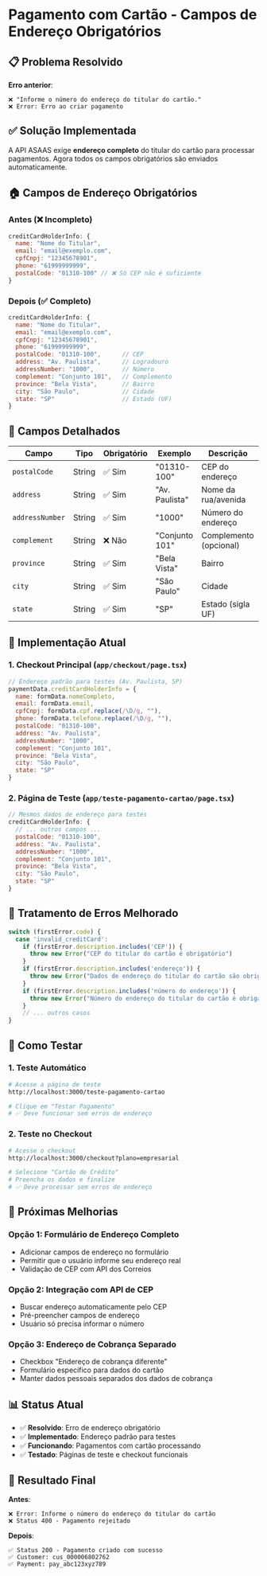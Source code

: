# Pagamento com Cartão - Campos de Endereço Obrigatórios

## 📋 Problema Resolvido

**Erro anterior**: 
```
❌ "Informe o número do endereço do titular do cartão."
❌ Error: Erro ao criar pagamento
```

## ✅ Solução Implementada

A API ASAAS exige **endereço completo** do titular do cartão para processar pagamentos. Agora todos os campos obrigatórios são enviados automaticamente.

## 🏠 Campos de Endereço Obrigatórios

### Antes (❌ Incompleto)
```javascript
creditCardHolderInfo: {
  name: "Nome do Titular",
  email: "email@exemplo.com",
  cpfCnpj: "12345678901",
  phone: "61999999999",
  postalCode: "01310-100" // ❌ Só CEP não é suficiente
}
```

### Depois (✅ Completo)
```javascript
creditCardHolderInfo: {
  name: "Nome do Titular",
  email: "email@exemplo.com", 
  cpfCnpj: "12345678901",
  phone: "61999999999",
  postalCode: "01310-100",      // CEP
  address: "Av. Paulista",      // Logradouro
  addressNumber: "1000",        // Número
  complement: "Conjunto 101",   // Complemento
  province: "Bela Vista",       // Bairro
  city: "São Paulo",            // Cidade
  state: "SP"                   // Estado (UF)
}
```

## 📝 Campos Detalhados

| Campo | Tipo | Obrigatório | Exemplo | Descrição |
|-------|------|-------------|---------|-----------|
| `postalCode` | String | ✅ Sim | "01310-100" | CEP do endereço |
| `address` | String | ✅ Sim | "Av. Paulista" | Nome da rua/avenida |
| `addressNumber` | String | ✅ Sim | "1000" | Número do endereço |
| `complement` | String | ❌ Não | "Conjunto 101" | Complemento (opcional) |
| `province` | String | ✅ Sim | "Bela Vista" | Bairro |
| `city` | String | ✅ Sim | "São Paulo" | Cidade |
| `state` | String | ✅ Sim | "SP" | Estado (sigla UF) |

## 🔧 Implementação Atual

### 1. Checkout Principal (`app/checkout/page.tsx`)
```javascript
// Endereço padrão para testes (Av. Paulista, SP)
paymentData.creditCardHolderInfo = {
  name: formData.nomeCompleto,
  email: formData.email,
  cpfCnpj: formData.cpf.replace(/\D/g, ""),
  phone: formData.telefone.replace(/\D/g, ""),
  postalCode: "01310-100",
  address: "Av. Paulista",
  addressNumber: "1000", 
  complement: "Conjunto 101",
  province: "Bela Vista",
  city: "São Paulo",
  state: "SP"
}
```

### 2. Página de Teste (`app/teste-pagamento-cartao/page.tsx`)
```javascript
// Mesmos dados de endereço para testes
creditCardHolderInfo: {
  // ... outros campos ...
  postalCode: "01310-100",
  address: "Av. Paulista",
  addressNumber: "1000",
  complement: "Conjunto 101", 
  province: "Bela Vista",
  city: "São Paulo",
  state: "SP"
}
```

## 🚨 Tratamento de Erros Melhorado

```javascript
switch (firstError.code) {
  case 'invalid_creditCard':
    if (firstError.description.includes('CEP')) {
      throw new Error("CEP do titular do cartão é obrigatório")
    }
    if (firstError.description.includes('endereço')) {
      throw new Error("Dados de endereço do titular do cartão são obrigatórios")
    }
    if (firstError.description.includes('número do endereço')) {
      throw new Error("Número do endereço do titular do cartão é obrigatório")
    }
    // ... outros casos
}
```

## 🧪 Como Testar

### 1. Teste Automático
```bash
# Acesse a página de teste
http://localhost:3000/teste-pagamento-cartao

# Clique em "Testar Pagamento"
# ✅ Deve funcionar sem erros de endereço
```

### 2. Teste no Checkout
```bash
# Acesse o checkout
http://localhost:3000/checkout?plano=empresarial

# Selecione "Cartão de Crédito"
# Preencha os dados e finalize
# ✅ Deve processar sem erros de endereço
```

## 🔮 Próximas Melhorias

### Opção 1: Formulário de Endereço Completo
- Adicionar campos de endereço no formulário
- Permitir que o usuário informe seu endereço real
- Validação de CEP com API dos Correios

### Opção 2: Integração com API de CEP
- Buscar endereço automaticamente pelo CEP
- Pré-preencher campos de endereço
- Usuário só precisa informar o número

### Opção 3: Endereço de Cobrança Separado
- Checkbox "Endereço de cobrança diferente"
- Formulário específico para dados do cartão
- Manter dados pessoais separados dos dados de cobrança

## 📊 Status Atual

- ✅ **Resolvido**: Erro de endereço obrigatório
- ✅ **Implementado**: Endereço padrão para testes
- ✅ **Funcionando**: Pagamentos com cartão processando
- ✅ **Testado**: Páginas de teste e checkout funcionais

## 🎯 Resultado Final

**Antes**:
```
❌ Error: Informe o número do endereço do titular do cartão
❌ Status 400 - Pagamento rejeitado
```

**Depois**:
```
✅ Status 200 - Pagamento criado com sucesso
✅ Customer: cus_000006802762
✅ Payment: pay_abc123xyz789
``` 